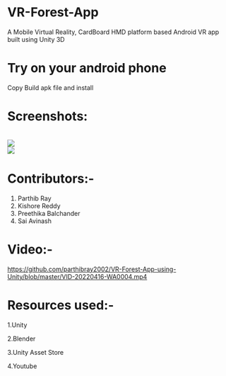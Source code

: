 # VR-Forest-App
A Mobile Virtual Reality, CardBoard HMD platform based Android VR app built using Unity 3D
<br/>
# Try on your android phone
Copy Build apk file and install
<br/>

# Screenshots: 
<br/>
<img src="https://user-images.githubusercontent.com/5182674/36055675-fdc2d274-0e23-11e8-9f74-f1cfcde12c15.jpg"/>

<br/>

<img src="https://user-images.githubusercontent.com/5182674/36055678-052de01c-0e24-11e8-8d81-4c558ffee181.jpg"/>


# Contributors:-
1. Parthib Ray
2. Kishore Reddy
3. Preethika Balchander
4. Sai Avinash

# Video:-

https://github.com/parthibray2002/VR-Forest-App-using-Unity/blob/master/VID-20220416-WA0004.mp4


# Resources used:-

1.Unity

2.Blender

3.Unity Asset Store

4.Youtube

